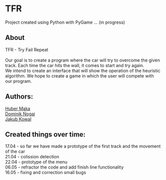 # TFR
Project created using Python with PyGame ... (in progress)

## About
TFR - Try Fail Repeat <br /><br />
Our goal is to create a program where the car will try to overcome the given track. Each time the car hits the wall, it comes to start and try again. <br />
We intend to create an interface that will show the operation of the heuristic algorithm. We hope to create a game in which the user will compete with our program. <br />

## Authors:  <br />
[Huber Mąka](https://github.com/norka02) <br />
[Dominik Nogaj](https://github.com/dnogaj) <br />
[Jakub Kowal](https://github.com/jd-kowal) <br />



## Created things over time: <br />
17.04 - so far we have made a prototype of the first track and the movement of the car <br />
21.04 - colission detection <br />
22.04 - prototype of the menu <br />
06.05 - refractor the code and add finish line functionality <br />
16.05 - fixing and correction small bugs
